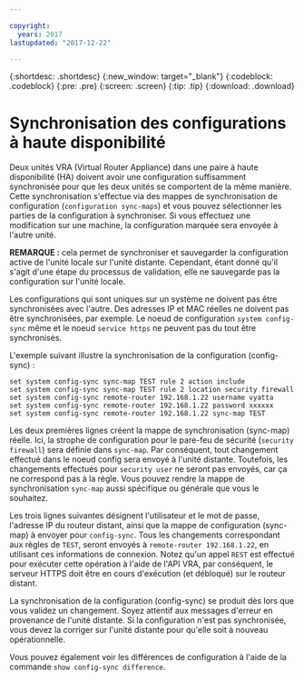 ```yaml
---

copyright:
  years: 2017
lastupdated: "2017-12-22"

---
```


{:shortdesc: .shortdesc}
{:new_window: target="_blank"}
{:codeblock: .codeblock}
{:pre: .pre}
{:screen: .screen}
{:tip: .tip}
{:download: .download}

# Synchronisation des configurations à haute disponibilité
Deux unités VRA (Virtual Router Appliance) dans une paire à haute disponibilité (HA) doivent avoir une configuration suffisamment synchronisée pour que les deux unités se comportent de la même manière. Cette synchronisation s'effectue via des mappes de synchronisation de configuration (`configuration sync-maps`) et vous pouvez sélectionner les parties de la configuration à synchroniser. Si vous effectuez une modification sur une machine, la configuration marquée sera envoyée à l'autre unité.

**REMARQUE :** cela permet de synchroniser et sauvegarder la configuration active de l'unité locale sur l'unité distante. Cependant, étant donné qu'il s'agit d'une étape du processus de validation, elle ne sauvegarde pas la configuration sur l'unité locale.  

Les configurations qui sont uniques sur un système ne doivent pas être synchronisées avec l'autre. Des adresses IP et MAC réelles ne doivent pas être synchronisées, par exemple. Le noeud de configuration `system config-sync` même et le noeud `service https` ne peuvent pas du tout être synchronisés.

L'exemple suivant illustre la synchronisation de la configuration (config-sync) :

```
set system config-sync sync-map TEST rule 2 action include
set system config-sync sync-map TEST rule 2 location security firewall
set system config-sync remote-router 192.168.1.22 username vyatta
set system config-sync remote-router 192.168.1.22 password xxxxxx
set system config-sync remote-router 192.168.1.22 sync-map TEST
```

Les deux premières lignes créent la mappe de synchronisation (sync-map) réelle. Ici, la strophe de configuration pour le pare-feu de sécurité (`security firewall`) sera définie dans `sync-map`. Par conséquent, tout changement effectué dans le noeud config sera envoyé à l'unité distante. Toutefois, les changements effectués pour `security user` ne seront pas envoyés, car ça ne correspond pas à la règle. Vous pouvez rendre la mappe de synchronisation `sync-map` aussi spécifique ou générale que vous le souhaitez.

Les trois lignes suivantes désignent l'utilisateur et le mot de passe, l'adresse IP du routeur distant, ainsi que la mappe de configuration (sync-map) à envoyer pour `config-sync`. Tous les changements correspondant aux règles de `TEST`, seront envoyés à `remote-router 192.168.1.22`, en utilisant ces informations de connexion. Notez qu'un appel `REST` est effectué pour exécuter cette opération à l'aide de l'API VRA, par conséquent, le serveur HTTPS doit être en cours d'exécution (et débloqué) sur le routeur distant.

La synchronisation de la configuration (config-sync) se produit dès lors que vous validez un changement. Soyez attentif aux messages d'erreur en provenance de l'unité distante. Si la configuration n'est pas synchronisée, vous devez la corriger sur l'unité distante pour qu'elle soit à nouveau opérationnelle.

Vous pouvez également voir les différences de configuration à l'aide de la commande `show config-sync difference`.
